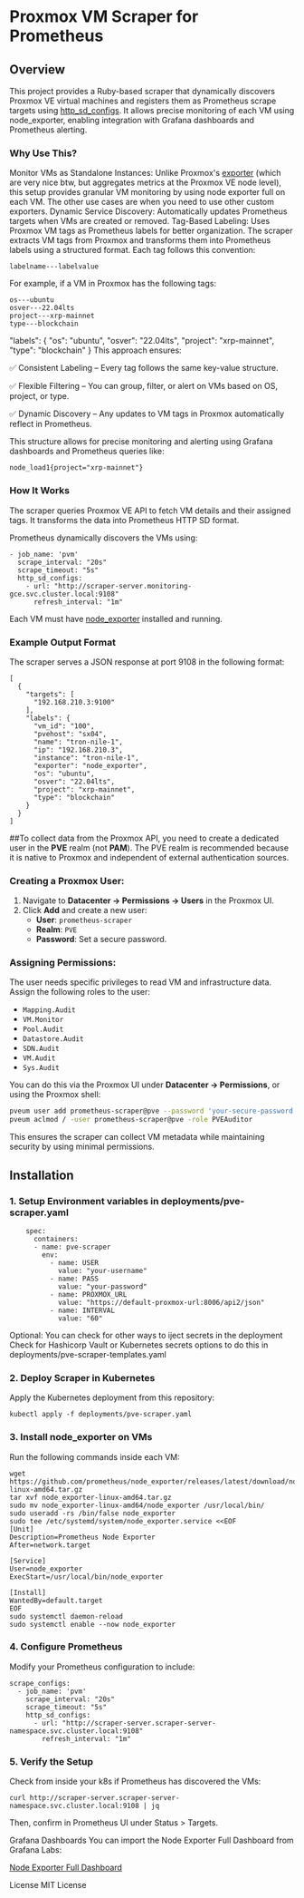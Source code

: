 # Proxmox VM Scraper for Prometheus

## Overview

This project provides a Ruby-based scraper that dynamically discovers Proxmox VE virtual machines and registers them as Prometheus scrape targets using [http_sd_configs](https://prometheus.io/docs/prometheus/latest/configuration/configuration/#http_sd_config). It allows precise monitoring of each VM using node_exporter, enabling integration with Grafana dashboards and Prometheus alerting.

### Why Use This?

Monitor VMs as Standalone Instances: Unlike Proxmox's [exporter](https://github.com/prometheus-pve/prometheus-pve-exporter) (which are very nice btw, but aggregates metrics at the Proxmox VE node level), this setup provides granular VM monitoring by using node exporter full on each VM.
The other use cases are when you need to use other custom exporters.
Dynamic Service Discovery: Automatically updates Prometheus targets when VMs are created or removed.
Tag-Based Labeling: Uses Proxmox VM tags as Prometheus labels for better organization.
The scraper extracts VM tags from Proxmox and transforms them into Prometheus labels using a structured format. Each tag follows this convention:
```
labelname---labelvalue
```
For example, if a VM in Proxmox has the following tags:
```
os---ubuntu
osver---22.04lts
project---xrp-mainnet
type---blockchain
```
"labels": {
  "os": "ubuntu",
  "osver": "22.04lts",
  "project": "xrp-mainnet",
  "type": "blockchain"
}
This approach ensures:

✅ Consistent Labeling – Every tag follows the same key-value structure.

✅ Flexible Filtering – You can group, filter, or alert on VMs based on OS, project, or type.

✅ Dynamic Discovery – Any updates to VM tags in Proxmox automatically reflect in Prometheus.


This structure allows for precise monitoring and alerting using Grafana dashboards and Prometheus queries like:
```
node_load1{project="xrp-mainnet"}
```

### How It Works

The scraper queries Proxmox VE API to fetch VM details and their assigned tags.
It transforms the data into Prometheus HTTP SD format.

Prometheus dynamically discovers the VMs using:
```
- job_name: 'pvm'
  scrape_interval: "20s"
  scrape_timeout: "5s"
  http_sd_configs:
    - url: "http://scraper-server.monitoring-gce.svc.cluster.local:9108"
      refresh_interval: "1m"
```

Each VM must have [node_exporter](https://github.com/prometheus/node_exporter) installed and running.

### Example Output Format
The scraper serves a JSON response at port 9108 in the following format:

```
[
  {
    "targets": [
      "192.168.210.3:9100"
    ],
    "labels": {
      "vm_id": "100",
      "pvehost": "sx04",
      "name": "tron-nile-1",
      "ip": "192.168.210.3",
      "instance": "tron-nile-1",
      "exporter": "node_exporter",
      "os": "ubuntu",
      "osver": "22.04lts",
      "project": "xrp-mainnet",
      "type": "blockchain"
    }
  }
]
```
##To collect data from the Proxmox API, you need to create a dedicated user in the **PVE** realm (not **PAM**). The PVE realm is recommended because it is native to Proxmox and independent of external authentication sources.

### Creating a Proxmox User:
1. Navigate to **Datacenter → Permissions → Users** in the Proxmox UI.
2. Click **Add** and create a new user:
   - **User**: `prometheus-scraper`
   - **Realm**: `PVE`
   - **Password**: Set a secure password.

### Assigning Permissions:
The user needs specific privileges to read VM and infrastructure data. Assign the following roles to the user:

- `Mapping.Audit`
- `VM.Monitor`
- `Pool.Audit`
- `Datastore.Audit`
- `SDN.Audit`
- `VM.Audit`
- `Sys.Audit`

You can do this via the Proxmox UI under **Datacenter → Permissions**, or using the Proxmox shell:

```sh
pveum user add prometheus-scraper@pve --password 'your-secure-password'
pveum aclmod / -user prometheus-scraper@pve -role PVEAuditor
```

This ensures the scraper can collect VM metadata while maintaining security by using minimal permissions.


## Installation

### 1. Setup Environment variables in deployments/pve-scraper.yaml
```
    spec:
      containers:
      - name: pve-scraper
        env:
          - name: USER
            value: "your-username"
          - name: PASS
            value: "your-password"
          - name: PROXMOX_URL
            value: "https://default-proxmox-url:8006/api2/json"
          - name: INTERVAL
            value: "60"
```
Optional: You can check for other ways to iject secrets in the deployment
Check for Hashicorp Vault or Kubernetes secrets options to do this in deployments/pve-scraper-templates.yaml

### 2. Deploy Scraper in Kubernetes
Apply the Kubernetes deployment from this repository:
```
kubectl apply -f deployments/pve-scraper.yaml
```

### 3. Install node_exporter on VMs
Run the following commands inside each VM:
```
wget https://github.com/prometheus/node_exporter/releases/latest/download/node_exporter-linux-amd64.tar.gz
tar xvf node_exporter-linux-amd64.tar.gz
sudo mv node_exporter-linux-amd64/node_exporter /usr/local/bin/
sudo useradd -rs /bin/false node_exporter
sudo tee /etc/systemd/system/node_exporter.service <<EOF
[Unit]
Description=Prometheus Node Exporter
After=network.target

[Service]
User=node_exporter
ExecStart=/usr/local/bin/node_exporter

[Install]
WantedBy=default.target
EOF
sudo systemctl daemon-reload
sudo systemctl enable --now node_exporter
```

### 4. Configure Prometheus

Modify your Prometheus configuration to include:
```
scrape_configs:
  - job_name: 'pvm'
    scrape_interval: "20s"
    scrape_timeout: "5s"
    http_sd_configs:
      - url: "http://scraper-server.scraper-server-namespace.svc.cluster.local:9108"
        refresh_interval: "1m"
```

### 5. Verify the Setup
Check from inside your k8s if Prometheus has discovered the VMs:
```
curl http://scraper-server.scraper-server-namespace.svc.cluster.local:9108 | jq
```
Then, confirm in Prometheus UI under Status > Targets.

Grafana Dashboards
You can import the Node Exporter Full Dashboard from Grafana Labs:

[Node Exporter Full Dashboard](https://grafana.com/grafana/dashboards/1860-node-exporter-full/)

License
MIT License

